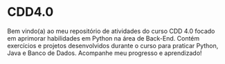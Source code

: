 # CDD4.0
Bem vindo(a) ao meu repositório de atividades do curso CDD 4.0 focado em aprimorar habilidades em Python na área de Back-End. Contém exercícios e projetos desenvolvidos durante o curso para praticar Python, Java e Banco de Dados. Acompanhe meu progresso e aprendizado!

